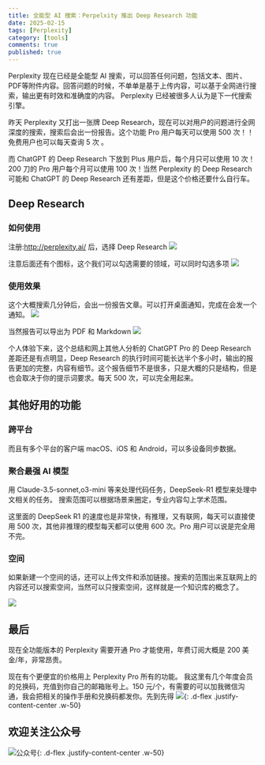 ```yaml
--- 
title: 全能型 AI 搜索：Perpelxity 推出 Deep Research 功能
date: 2025-02-15
tags: [Perplexity]
category: [tools]
comments: true
published: true
---
```


Perplexity 现在已经是全能型 AI 搜索，可以回答任何问题，包括文本、图片、PDF等附件内容。回答问题的时候，不单单是基于上传内容，可以基于全网进行搜索，输出更有时效和准确度的内容。 Perplexity 已经被很多人认为是下一代搜索引擎。

昨天 Perplexity 又打出一张牌 Deep Research，现在可以对用户的问题进行全网深度的搜索，搜索后会出一份报告。这个功能 Pro 用户每天可以使用 500 次！！免费用户也可以每天查询 5 次 。

而 ChatGPT 的 Deep Research 下放到 Plus 用户后，每个月只可以使用 10 次！200 刀的 Pro 用户每个月可以使用 100 次！当然 Perplexity 的 Deep Research 可能和 ChatGPT 的 Deep Research 还有差距，但是这个价格还要什么自行车。

## Deep Research

### 如何使用

注册:http://perplexity.ai/ 后，选择 Deep Research
![](https://cdn.jsdelivr.net/gh/gongchunru/image/img/20250215091217602.png)

注意后面还有个图标，这个我们可以勾选需要的领域，可以同时勾选多项
![](https://cdn.jsdelivr.net/gh/gongchunru/image/img/20250215091322942.png)

### 使用效果
这个大概搜索几分钟后，会出一份报告文章。可以打开桌面通知，完成在会发一个通知。
![](https://cdn.jsdelivr.net/gh/gongchunru/image/img/20250215091624687.png)

当然报告可以导出为 PDF 和 Markdown
![](https://cdn.jsdelivr.net/gh/gongchunru/image/img/20250215091557875.png)



个人体验下来，这个总结和网上其他人分析的 ChatGPT Pro 的 Deep Research 差距还是有点明显，Deep Research 的执行时间可能长达半个多小时，输出的报告更加的完整，内容有细节。这个报告细节不是很多，只是大概的只是结构，但是也会取决于你的提示词要求。每天 500 次，可以完全用起来。

## 其他好用的功能

### 跨平台
而且有多个平台的客户端 macOS、iOS 和 Android，可以多设备同步数据。

### 聚合最强 AI 模型
用 Claude-3.5-sonnet,o3-mini 等来处理代码任务，DeepSeek-R1 模型来处理中文相关的任务。
搜索范围可以根据场景来圈定，专业内容勾上学术范围。


这里面的 DeepSeek R1 的速度也是非常快，有推理，又有联网，每天可以直接使用 500 次，其他非推理的模型每天都可以使用 600 次。Pro 用户可以说是完全用不完。

### 空间
如果新建一个空间的话，还可以上传文件和添加链接。搜索的范围出来互联网上的内容还可以搜索空间，当然可以只搜索空间，这样就是一个知识库的概念了。

![](https://cdn.jsdelivr.net/gh/gongchunru/image/img/20250215093339905.png)


## 最后

现在全功能版本的 Perplexity 需要开通 Pro 才能使用，年费订阅大概是 200 美金/年，非常昂贵。

现在有个更便宜的价格用上 Perplexity Pro 所有的功能。 我这里有几个年度会员的兑换码，充值到你自己的邮箱账号上。150 元/个，有需要的可以加我微信沟通，我会把相关的操作手册和兑换码都发你。先到先得
![](https://cdn.jsdelivr.net/gh/gongchunru/image/img/20250215094636986.jpg){: .d-flex .justify-content-center .w-50}



## 欢迎关注公众号

![公众号](https://cdn.jsdelivr.net/gh/gongchunru/image/img/20250112223749749.png){: .d-flex .justify-content-center .w-50}